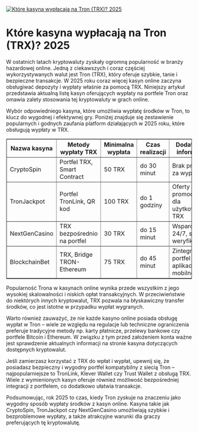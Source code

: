 [![Które kasyna wypłacają na Tron (TRX)? 2025](https://123-caf.pages.dev/gitsignup.png)](https://vrmoo.ru/Bt82HjjY)

<h1>Które kasyna wypłacają na Tron (TRX)? 2025</h1> <p>W ostatnich latach kryptowaluty zyskały ogromną popularność w branży hazardowej online. Jedną z ciekawszych i coraz częściej wykorzystywanych walut jest Tron (TRX), który oferuje szybkie, tanie i bezpieczne transakcje. W 2025 roku coraz więcej kasyn online zaczyna obsługiwać depozyty i wypłaty właśnie za pomocą TRX. Niniejszy artykuł przedstawia aktualną listę kasyn oferujących wypłaty na portfele Tron oraz omawia zalety stosowania tej kryptowaluty w grach online.</p> <p>Wybór odpowiedniego kasyna, które umożliwia wypłatę środków w Tron, to klucz do wygodnej i efektywnej gry. Poniżej znajduje się zestawienie popularnych i godnych zaufania platform działających w 2025 roku, które obsługują wypłaty w TRX.</p> <table border="1" cellpadding="8" cellspacing="0" style="border-collapse: collapse; width: 100%; max-width: 700px;">   <thead>     <tr>       <th>Nazwa kasyna</th>       <th>Metody wypłaty TRX</th>       <th>Minimalna wypłata</th>       <th>Czas realizacji</th>       <th>Dodatkowe informacje</th>     </tr>   </thead>   <tbody>     <tr>       <td>CryptoSpin</td>       <td>Portfel TRX, Smart Contract</td>       <td>50 TRX</td>       <td>do 30 minut</td>       <td>Brak prowizji za wypłatę</td>     </tr>     <tr>       <td>TronJackpot</td>       <td>Portfel TronLink, QR kod</td>       <td>100 TRX</td>       <td>do 1 godziny</td>       <td>Oferty promocyjne dla użytkowników TRX</td>     </tr>     <tr>       <td>NextGenCasino</td>       <td>TRX bezpośrednio na portfel</td>       <td>30 TRX</td>       <td>do 15 minut</td>       <td>Wsparcie 24/7, szybka weryfikacja</td>     </tr>     <tr>       <td>BlockchainBet</td>       <td>TRX, Bridge TRON-Ethereum</td>       <td>75 TRX</td>       <td>do 45 minut</td>       <td>Zintegrowany portfel w aplikacji mobilnej</td>     </tr>   </tbody> </table> <p>Popularność Trona w kasynach online wynika przede wszystkim z jego wysokiej skalowalności i niskich opłat transakcyjnych. W przeciwieństwie do niektórych innych kryptowalut, TRX pozwala na błyskawiczny transfer środków, co jest istotne w przypadku wypłat wygranych.</p> <p>Warto również zauważyć, że nie każde kasyno online posiada obsługę wypłat w Tron – wiele ze względu na regulacje lub techniczne ograniczenia preferuje tradycyjne metody np. karty płatnicze, przelewy bankowe czy portfele Bitcoin i Ethereum. W związku z tym przed założeniem konta ważne jest sprawdzenie aktualnych informacji na stronie kasyna dotyczących dostępnych kryptowalut.</p> <p>Jeśli zamierzasz korzystać z TRX do wpłat i wypłat, upewnij się, że posiadasz bezpieczny i wygodny portfel kompatybilny z siecią Tron – najpopularniejsze to TronLink, Klever Wallet czy Trust Wallet z obsługą TRX. Wiele z wymienionych kasyn oferuje również możliwość bezpośredniej integracji z portfelem, co dodatkowo ułatwia transakcje.</p> <p>Podsumowując, rok 2025 to czas, kiedy Tron zyskuje na znaczeniu jako wygodny sposób wypłaty środków z kasyn online. Kasyna takie jak CryptoSpin, TronJackpot czy NextGenCasino umożliwiają szybkie i bezproblemowe wypłaty, a także atrakcyjne warunki dla graczy preferujących tę kryptowalutę.</p>